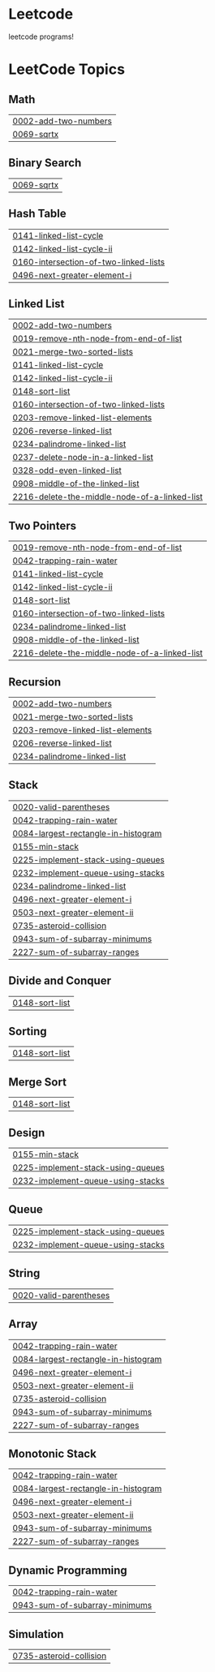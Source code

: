 # Leetcode
leetcode programs!

<!---LeetCode Topics Start-->
# LeetCode Topics
## Math
|  |
| ------- |
| [0002-add-two-numbers](https://github.com/SaiKiranNaik03/Leetcode/tree/master/0002-add-two-numbers) |
| [0069-sqrtx](https://github.com/SaiKiranNaik03/Leetcode/tree/master/0069-sqrtx) |
## Binary Search
|  |
| ------- |
| [0069-sqrtx](https://github.com/SaiKiranNaik03/Leetcode/tree/master/0069-sqrtx) |
## Hash Table
|  |
| ------- |
| [0141-linked-list-cycle](https://github.com/SaiKiranNaik03/Leetcode/tree/master/0141-linked-list-cycle) |
| [0142-linked-list-cycle-ii](https://github.com/SaiKiranNaik03/Leetcode/tree/master/0142-linked-list-cycle-ii) |
| [0160-intersection-of-two-linked-lists](https://github.com/SaiKiranNaik03/Leetcode/tree/master/0160-intersection-of-two-linked-lists) |
| [0496-next-greater-element-i](https://github.com/SaiKiranNaik03/Leetcode/tree/master/0496-next-greater-element-i) |
## Linked List
|  |
| ------- |
| [0002-add-two-numbers](https://github.com/SaiKiranNaik03/Leetcode/tree/master/0002-add-two-numbers) |
| [0019-remove-nth-node-from-end-of-list](https://github.com/SaiKiranNaik03/Leetcode/tree/master/0019-remove-nth-node-from-end-of-list) |
| [0021-merge-two-sorted-lists](https://github.com/SaiKiranNaik03/Leetcode/tree/master/0021-merge-two-sorted-lists) |
| [0141-linked-list-cycle](https://github.com/SaiKiranNaik03/Leetcode/tree/master/0141-linked-list-cycle) |
| [0142-linked-list-cycle-ii](https://github.com/SaiKiranNaik03/Leetcode/tree/master/0142-linked-list-cycle-ii) |
| [0148-sort-list](https://github.com/SaiKiranNaik03/Leetcode/tree/master/0148-sort-list) |
| [0160-intersection-of-two-linked-lists](https://github.com/SaiKiranNaik03/Leetcode/tree/master/0160-intersection-of-two-linked-lists) |
| [0203-remove-linked-list-elements](https://github.com/SaiKiranNaik03/Leetcode/tree/master/0203-remove-linked-list-elements) |
| [0206-reverse-linked-list](https://github.com/SaiKiranNaik03/Leetcode/tree/master/0206-reverse-linked-list) |
| [0234-palindrome-linked-list](https://github.com/SaiKiranNaik03/Leetcode/tree/master/0234-palindrome-linked-list) |
| [0237-delete-node-in-a-linked-list](https://github.com/SaiKiranNaik03/Leetcode/tree/master/0237-delete-node-in-a-linked-list) |
| [0328-odd-even-linked-list](https://github.com/SaiKiranNaik03/Leetcode/tree/master/0328-odd-even-linked-list) |
| [0908-middle-of-the-linked-list](https://github.com/SaiKiranNaik03/Leetcode/tree/master/0908-middle-of-the-linked-list) |
| [2216-delete-the-middle-node-of-a-linked-list](https://github.com/SaiKiranNaik03/Leetcode/tree/master/2216-delete-the-middle-node-of-a-linked-list) |
## Two Pointers
|  |
| ------- |
| [0019-remove-nth-node-from-end-of-list](https://github.com/SaiKiranNaik03/Leetcode/tree/master/0019-remove-nth-node-from-end-of-list) |
| [0042-trapping-rain-water](https://github.com/SaiKiranNaik03/Leetcode/tree/master/0042-trapping-rain-water) |
| [0141-linked-list-cycle](https://github.com/SaiKiranNaik03/Leetcode/tree/master/0141-linked-list-cycle) |
| [0142-linked-list-cycle-ii](https://github.com/SaiKiranNaik03/Leetcode/tree/master/0142-linked-list-cycle-ii) |
| [0148-sort-list](https://github.com/SaiKiranNaik03/Leetcode/tree/master/0148-sort-list) |
| [0160-intersection-of-two-linked-lists](https://github.com/SaiKiranNaik03/Leetcode/tree/master/0160-intersection-of-two-linked-lists) |
| [0234-palindrome-linked-list](https://github.com/SaiKiranNaik03/Leetcode/tree/master/0234-palindrome-linked-list) |
| [0908-middle-of-the-linked-list](https://github.com/SaiKiranNaik03/Leetcode/tree/master/0908-middle-of-the-linked-list) |
| [2216-delete-the-middle-node-of-a-linked-list](https://github.com/SaiKiranNaik03/Leetcode/tree/master/2216-delete-the-middle-node-of-a-linked-list) |
## Recursion
|  |
| ------- |
| [0002-add-two-numbers](https://github.com/SaiKiranNaik03/Leetcode/tree/master/0002-add-two-numbers) |
| [0021-merge-two-sorted-lists](https://github.com/SaiKiranNaik03/Leetcode/tree/master/0021-merge-two-sorted-lists) |
| [0203-remove-linked-list-elements](https://github.com/SaiKiranNaik03/Leetcode/tree/master/0203-remove-linked-list-elements) |
| [0206-reverse-linked-list](https://github.com/SaiKiranNaik03/Leetcode/tree/master/0206-reverse-linked-list) |
| [0234-palindrome-linked-list](https://github.com/SaiKiranNaik03/Leetcode/tree/master/0234-palindrome-linked-list) |
## Stack
|  |
| ------- |
| [0020-valid-parentheses](https://github.com/SaiKiranNaik03/Leetcode/tree/master/0020-valid-parentheses) |
| [0042-trapping-rain-water](https://github.com/SaiKiranNaik03/Leetcode/tree/master/0042-trapping-rain-water) |
| [0084-largest-rectangle-in-histogram](https://github.com/SaiKiranNaik03/Leetcode/tree/master/0084-largest-rectangle-in-histogram) |
| [0155-min-stack](https://github.com/SaiKiranNaik03/Leetcode/tree/master/0155-min-stack) |
| [0225-implement-stack-using-queues](https://github.com/SaiKiranNaik03/Leetcode/tree/master/0225-implement-stack-using-queues) |
| [0232-implement-queue-using-stacks](https://github.com/SaiKiranNaik03/Leetcode/tree/master/0232-implement-queue-using-stacks) |
| [0234-palindrome-linked-list](https://github.com/SaiKiranNaik03/Leetcode/tree/master/0234-palindrome-linked-list) |
| [0496-next-greater-element-i](https://github.com/SaiKiranNaik03/Leetcode/tree/master/0496-next-greater-element-i) |
| [0503-next-greater-element-ii](https://github.com/SaiKiranNaik03/Leetcode/tree/master/0503-next-greater-element-ii) |
| [0735-asteroid-collision](https://github.com/SaiKiranNaik03/Leetcode/tree/master/0735-asteroid-collision) |
| [0943-sum-of-subarray-minimums](https://github.com/SaiKiranNaik03/Leetcode/tree/master/0943-sum-of-subarray-minimums) |
| [2227-sum-of-subarray-ranges](https://github.com/SaiKiranNaik03/Leetcode/tree/master/2227-sum-of-subarray-ranges) |
## Divide and Conquer
|  |
| ------- |
| [0148-sort-list](https://github.com/SaiKiranNaik03/Leetcode/tree/master/0148-sort-list) |
## Sorting
|  |
| ------- |
| [0148-sort-list](https://github.com/SaiKiranNaik03/Leetcode/tree/master/0148-sort-list) |
## Merge Sort
|  |
| ------- |
| [0148-sort-list](https://github.com/SaiKiranNaik03/Leetcode/tree/master/0148-sort-list) |
## Design
|  |
| ------- |
| [0155-min-stack](https://github.com/SaiKiranNaik03/Leetcode/tree/master/0155-min-stack) |
| [0225-implement-stack-using-queues](https://github.com/SaiKiranNaik03/Leetcode/tree/master/0225-implement-stack-using-queues) |
| [0232-implement-queue-using-stacks](https://github.com/SaiKiranNaik03/Leetcode/tree/master/0232-implement-queue-using-stacks) |
## Queue
|  |
| ------- |
| [0225-implement-stack-using-queues](https://github.com/SaiKiranNaik03/Leetcode/tree/master/0225-implement-stack-using-queues) |
| [0232-implement-queue-using-stacks](https://github.com/SaiKiranNaik03/Leetcode/tree/master/0232-implement-queue-using-stacks) |
## String
|  |
| ------- |
| [0020-valid-parentheses](https://github.com/SaiKiranNaik03/Leetcode/tree/master/0020-valid-parentheses) |
## Array
|  |
| ------- |
| [0042-trapping-rain-water](https://github.com/SaiKiranNaik03/Leetcode/tree/master/0042-trapping-rain-water) |
| [0084-largest-rectangle-in-histogram](https://github.com/SaiKiranNaik03/Leetcode/tree/master/0084-largest-rectangle-in-histogram) |
| [0496-next-greater-element-i](https://github.com/SaiKiranNaik03/Leetcode/tree/master/0496-next-greater-element-i) |
| [0503-next-greater-element-ii](https://github.com/SaiKiranNaik03/Leetcode/tree/master/0503-next-greater-element-ii) |
| [0735-asteroid-collision](https://github.com/SaiKiranNaik03/Leetcode/tree/master/0735-asteroid-collision) |
| [0943-sum-of-subarray-minimums](https://github.com/SaiKiranNaik03/Leetcode/tree/master/0943-sum-of-subarray-minimums) |
| [2227-sum-of-subarray-ranges](https://github.com/SaiKiranNaik03/Leetcode/tree/master/2227-sum-of-subarray-ranges) |
## Monotonic Stack
|  |
| ------- |
| [0042-trapping-rain-water](https://github.com/SaiKiranNaik03/Leetcode/tree/master/0042-trapping-rain-water) |
| [0084-largest-rectangle-in-histogram](https://github.com/SaiKiranNaik03/Leetcode/tree/master/0084-largest-rectangle-in-histogram) |
| [0496-next-greater-element-i](https://github.com/SaiKiranNaik03/Leetcode/tree/master/0496-next-greater-element-i) |
| [0503-next-greater-element-ii](https://github.com/SaiKiranNaik03/Leetcode/tree/master/0503-next-greater-element-ii) |
| [0943-sum-of-subarray-minimums](https://github.com/SaiKiranNaik03/Leetcode/tree/master/0943-sum-of-subarray-minimums) |
| [2227-sum-of-subarray-ranges](https://github.com/SaiKiranNaik03/Leetcode/tree/master/2227-sum-of-subarray-ranges) |
## Dynamic Programming
|  |
| ------- |
| [0042-trapping-rain-water](https://github.com/SaiKiranNaik03/Leetcode/tree/master/0042-trapping-rain-water) |
| [0943-sum-of-subarray-minimums](https://github.com/SaiKiranNaik03/Leetcode/tree/master/0943-sum-of-subarray-minimums) |
## Simulation
|  |
| ------- |
| [0735-asteroid-collision](https://github.com/SaiKiranNaik03/Leetcode/tree/master/0735-asteroid-collision) |
<!---LeetCode Topics End-->